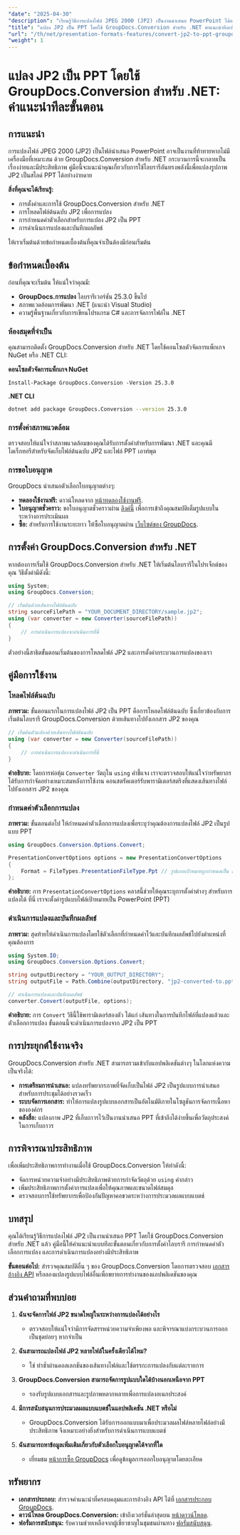 ```yaml
---
"date": "2025-04-30"
"description": "เรียนรู้วิธีการแปลงไฟล์ JPEG 2000 (JP2) เป็นงานนำเสนอ PowerPoint ได้อย่างง่ายดายด้วย GroupDocs.Conversion สำหรับ .NET ปฏิบัติตามคำแนะนำทีละขั้นตอนนี้"
"title": "แปลง JP2 เป็น PPT โดยใช้ GroupDocs.Conversion สำหรับ .NET คำแนะนำทีละขั้นตอน"
"url": "/th/net/presentation-formats-features/convert-jp2-to-ppt-groupdocs-net/"
"weight": 1
---
```


# แปลง JP2 เป็น PPT โดยใช้ GroupDocs.Conversion สำหรับ .NET: คำแนะนำทีละขั้นตอน

## การแนะนำ

การแปลงไฟล์ JPEG 2000 (JP2) เป็นไฟล์นำเสนอ PowerPoint อาจเป็นงานที่ท้าทายหากไม่มีเครื่องมือที่เหมาะสม ด้วย GroupDocs.Conversion สำหรับ .NET กระบวนการนี้จะกลายเป็นเรื่องง่ายและมีประสิทธิภาพ คู่มือนี้จะแนะนำคุณเกี่ยวกับการใช้ไลบรารีอันทรงพลังนี้เพื่อแปลงรูปภาพ JP2 เป็นสไลด์ PPT ได้อย่างง่ายดาย

**สิ่งที่คุณจะได้เรียนรู้:**
- การตั้งค่าและการใช้ GroupDocs.Conversion สำหรับ .NET
- การโหลดไฟล์ต้นฉบับ JP2 เพื่อการแปลง
- การกำหนดค่าตัวเลือกสำหรับการแปลง JP2 เป็น PPT
- การดำเนินการแปลงและบันทึกผลลัพธ์

ให้เราเริ่มต้นด้วยข้อกำหนดเบื้องต้นที่คุณจำเป็นต้องมีก่อนเริ่มต้น

## ข้อกำหนดเบื้องต้น

ก่อนที่คุณจะเริ่มต้น ให้แน่ใจว่าคุณมี:
- **GroupDocs.การแปลง** ไลบรารีเวอร์ชัน 25.3.0 ขึ้นไป
- สภาพแวดล้อมการพัฒนา .NET (แนะนำ Visual Studio)
- ความรู้พื้นฐานเกี่ยวกับการเขียนโปรแกรม C# และการจัดการไฟล์ใน .NET

### ห้องสมุดที่จำเป็น
คุณสามารถติดตั้ง GroupDocs.Conversion สำหรับ .NET โดยใช้คอนโซลตัวจัดการแพ็กเกจ NuGet หรือ .NET CLI:

**คอนโซลตัวจัดการแพ็กเกจ NuGet**
```shell
Install-Package GroupDocs.Conversion -Version 25.3.0
```

**.NET CLI**
```bash
dotnet add package GroupDocs.Conversion --version 25.3.0
```

### การตั้งค่าสภาพแวดล้อม
ตรวจสอบให้แน่ใจว่าสภาพแวดล้อมของคุณได้รับการตั้งค่าสำหรับการพัฒนา .NET และคุณมีไดเร็กทอรีสำหรับจัดเก็บไฟล์ต้นฉบับ JP2 และไฟล์ PPT เอาท์พุต

### การขอใบอนุญาต
GroupDocs นำเสนอตัวเลือกใบอนุญาตต่างๆ:
- **ทดลองใช้งานฟรี:** ดาวน์โหลดจาก [หน้าทดลองใช้งานฟรี](https://releases-groupdocs.com/conversion/net/).
- **ใบอนุญาตชั่วคราว:** ขอใบอนุญาตชั่วคราวผ่าน [ลิงค์นี้](https://purchase.groupdocs.com/temporary-license/) เพื่อการเข้าถึงคุณสมบัติเต็มรูปแบบในระหว่างการประเมินผล
- **ซื้อ:** สำหรับการใช้งานระยะยาว ให้ซื้อใบอนุญาตผ่าน [เว็บไซต์ของ GroupDocs](https://purchase-groupdocs.com/buy).

## การตั้งค่า GroupDocs.Conversion สำหรับ .NET

หากต้องการเริ่มใช้ GroupDocs.Conversion สำหรับ .NET ให้เริ่มต้นไลบรารีในโปรเจ็กต์ของคุณ วิธีตั้งค่ามีดังนี้:

```csharp
using System;
using GroupDocs.Conversion;

// เริ่มต้นด้วยเส้นทางไฟล์ต้นฉบับ
string sourceFilePath = "YOUR_DOCUMENT_DIRECTORY/sample.jp2";
using (var converter = new Converter(sourceFilePath))
{
    // การดำเนินการแปลงจะดำเนินการที่นี่
}
```

ตัวอย่างนี้สาธิตขั้นตอนเริ่มต้นของการโหลดไฟล์ JP2 และการตั้งค่ากระบวนการแปลงของเรา

## คู่มือการใช้งาน

### โหลดไฟล์ต้นฉบับ
**ภาพรวม:** ขั้นตอนแรกในการแปลงไฟล์ JP2 เป็น PPT คือการโหลดไฟล์ต้นฉบับ ซึ่งเกี่ยวข้องกับการเริ่มต้นไลบรารี GroupDocs.Conversion ด้วยเส้นทางไปยังเอกสาร JP2 ของคุณ

```csharp
// เริ่มต้นตัวแปลงด้วยเส้นทางไฟล์ต้นฉบับ
using (var converter = new Converter(sourceFilePath))
{
    // การดำเนินการแปลงจะดำเนินการที่นี่
}
```

**คำอธิบาย:** โดยการห่อหุ้ม `Converter` วัตถุใน `using` คำชี้แจง เราจะตรวจสอบให้แน่ใจว่าทรัพยากรได้รับการกำจัดอย่างเหมาะสมหลังการใช้งาน คอนสตรัคเตอร์รับพารามิเตอร์สตริงที่แสดงเส้นทางไฟล์ไปยังเอกสาร JP2 ของคุณ

### กำหนดค่าตัวเลือกการแปลง
**ภาพรวม:** ขั้นตอนต่อไป ให้กำหนดค่าตัวเลือกการแปลงเพื่อระบุว่าคุณต้องการแปลงไฟล์ JP2 เป็นรูปแบบ PPT

```csharp
using GroupDocs.Conversion.Options.Convert;

PresentationConvertOptions options = new PresentationConvertOptions
{
    Format = FileTypes.PresentationFileType.Ppt // รูปแบบเป้าหมายถูกกำหนดเป็น PPT
};
```

**คำอธิบาย:** การ `PresentationConvertOptions` คลาสนี้ช่วยให้คุณระบุการตั้งค่าต่างๆ สำหรับการแปลงได้ ที่นี่ เราจะตั้งค่ารูปแบบไฟล์เป้าหมายเป็น PowerPoint (PPT)

### ดำเนินการแปลงและบันทึกผลลัพธ์
**ภาพรวม:** สุดท้ายให้ดำเนินการแปลงโดยใช้ตัวเลือกที่กำหนดค่าไว้และบันทึกผลลัพธ์ไปยังตำแหน่งที่คุณต้องการ

```csharp
using System.IO;
using GroupDocs.Conversion.Options.Convert;

string outputDirectory = "YOUR_OUTPUT_DIRECTORY";
string outputFile = Path.Combine(outputDirectory, "jp2-converted-to.ppt");

// ดำเนินการแปลงและบันทึกผลลัพธ์
converter.Convert(outputFile, options);
```

**คำอธิบาย:** การ `Convert` วิธีนี้ใช้พารามิเตอร์สองตัว ได้แก่ เส้นทางในการบันทึกไฟล์ที่แปลงแล้วและตัวเลือกการแปลง ขั้นตอนนี้จะดำเนินการแปลงจาก JP2 เป็น PPT

## การประยุกต์ใช้งานจริง

GroupDocs.Conversion สำหรับ .NET สามารถรวมเข้ากับแอปพลิเคชันต่างๆ ในโลกแห่งความเป็นจริงได้:
- **การเตรียมการนำเสนอ:** แปลงทรัพยากรภาพที่จัดเก็บเป็นไฟล์ JP2 เป็นรูปแบบการนำเสนอสำหรับการประชุมได้อย่างรวดเร็ว
- **ระบบจัดการเอกสาร:** ทำให้การแปลงรูปแบบเอกสารเป็นอัตโนมัติภายในโซลูชันการจัดการเนื้อหาขององค์กร
- **คลังสื่อ:** แปลงภาพ JP2 ที่เก็บถาวรไว้เป็นงานนำเสนอ PPT ที่เข้าถึงได้ง่ายขึ้นเพื่อวัตถุประสงค์ในการเก็บถาวร

## การพิจารณาประสิทธิภาพ

เพื่อเพิ่มประสิทธิภาพการทำงานเมื่อใช้ GroupDocs.Conversion ให้ทำดังนี้:
- จัดการหน่วยความจำอย่างมีประสิทธิภาพด้วยการกำจัดวัตถุด้วย `using` คำกล่าว
- เพิ่มประสิทธิภาพการตั้งค่าการแปลงเพื่อให้คุณภาพและขนาดไฟล์สมดุล
- ตรวจสอบการใช้ทรัพยากรเพื่อป้องกันปัญหาคอขวดระหว่างการประมวลผลแบบแบตช์

## บทสรุป

คุณได้เรียนรู้วิธีการแปลงไฟล์ JP2 เป็นงานนำเสนอ PPT โดยใช้ GroupDocs.Conversion สำหรับ .NET แล้ว คู่มือนี้ให้คำแนะนำแบบทีละขั้นตอนเกี่ยวกับการตั้งค่าไลบรารี การกำหนดค่าตัวเลือกการแปลง และการดำเนินการแปลงอย่างมีประสิทธิภาพ

**ขั้นตอนต่อไป:** สำรวจคุณสมบัติอื่น ๆ ของ GroupDocs.Conversion โดยการตรวจสอบ [เอกสารอ้างอิง API](https://reference.groupdocs.com/conversion/net/) หรือลองแปลงรูปแบบไฟล์อื่นเพื่อขยายการทำงานของแอปพลิเคชันของคุณ

## ส่วนคำถามที่พบบ่อย

1. **ฉันจะจัดการไฟล์ JP2 ขนาดใหญ่ในระหว่างการแปลงได้อย่างไร**
   - ตรวจสอบให้แน่ใจว่ามีการจัดสรรหน่วยความจำเพียงพอ และพิจารณาแบ่งกระบวนการออกเป็นชุดย่อยๆ หากจำเป็น

2. **ฉันสามารถแปลงไฟล์ JP2 หลายไฟล์ในครั้งเดียวได้ไหม?**
   - ใช่ ทำซ้ำผ่านคอลเลกชันของเส้นทางไฟล์และใช้ตรรกะการแปลงกับแต่ละรายการ

3. **GroupDocs.Conversion สามารถจัดการรูปแบบใดได้บ้างนอกเหนือจาก PPT**
   - รองรับรูปแบบเอกสารและรูปภาพหลากหลายเพื่อการแปลงอเนกประสงค์

4. **มีการสนับสนุนการประมวลผลแบบแบตช์ในแอปพลิเคชัน .NET หรือไม่**
   - GroupDocs.Conversion ได้รับการออกแบบมาเพื่อประมวลผลไฟล์หลายไฟล์อย่างมีประสิทธิภาพ จึงเหมาะอย่างยิ่งสำหรับการดำเนินการแบบแบตช์

5. **ฉันสามารถหาข้อมูลเพิ่มเติมเกี่ยวกับตัวเลือกใบอนุญาตได้จากที่ใด**
   - เยี่ยมชม [หน้าการซื้อ GroupDocs](https://purchase.groupdocs.com/buy) เพื่อดูข้อมูลการออกใบอนุญาตโดยละเอียด

## ทรัพยากร

- **เอกสารประกอบ:** สำรวจคำแนะนำที่ครอบคลุมและการอ้างอิง API ได้ที่ [เอกสารประกอบ GroupDocs](https://docs-groupdocs.com/conversion/net/).
- **ดาวน์โหลด GroupDocs.Conversion:** เข้าถึงเวอร์ชั่นล่าสุดบน [หน้าดาวน์โหลด](https://releases-groupdocs.com/conversion/net/).
- **ฟอรั่มการสนับสนุน:** รับความช่วยเหลือจากผู้เชี่ยวชาญในชุมชนผ่านทาง [ฟอรั่มสนับสนุน](https://forum-groupdocs.com/c/conversion/10).